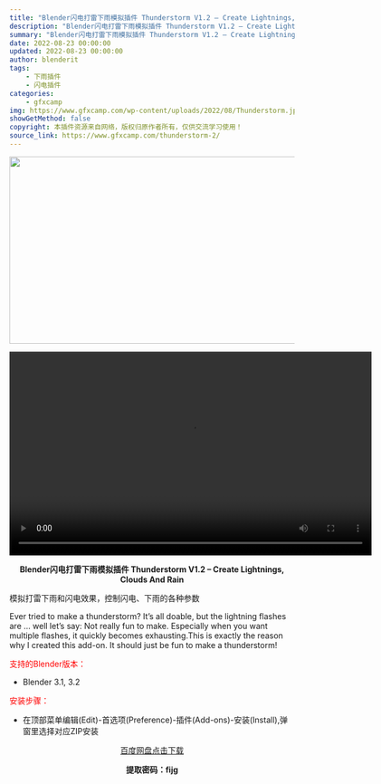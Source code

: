 ```yaml
---
title: "Blender闪电打雷下雨模拟插件 Thunderstorm V1.2 – Create Lightnings, Clouds And Rain"
description: "Blender闪电打雷下雨模拟插件 Thunderstorm V1.2 – Create Lightnings, Clouds And Rain 模拟打雷下雨和闪电效果，控制闪电、下雨的各..."
summary: "Blender闪电打雷下雨模拟插件 Thunderstorm V1.2 – Create Lightnings, Clouds And Rain 模拟打雷下雨和闪电效果，控制闪电、下雨的各..."
date: 2022-08-23 00:00:00
updated: 2022-08-23 00:00:00
author: blenderit
tags: 
    - 下雨插件
    - 闪电插件
categories:
    - gfxcamp
img: https://www.gfxcamp.com/wp-content/uploads/2022/08/Thunderstorm.jpg
showGetMethod: false
copyright: 本插件资源来自网络，版权归原作者所有，仅供交流学习使用！
source_link: https://www.gfxcamp.com/thunderstorm-2/
---
```

<div><p><img decoding="async" class="aligncenter size-full wp-image-106321" src="https://www.gfxcamp.com/wp-content/uploads/2022/08/Thunderstorm.jpg" data-src="https://www.gfxcamp.com/wp-content/uploads/2022/08/Thunderstorm.jpg" alt="" width="590" height="331" data-srcset="https://www.gfxcamp.com/wp-content/uploads/2022/08/Thunderstorm.jpg 590w, https://www.gfxcamp.com/wp-content/uploads/2022/08/Thunderstorm-150x84.jpg 150w" data-sizes="(max-width: 590px) 100vw, 590px"><br>
</p><center><div style="width: 640px;" class="wp-video"><!--[if lt IE 9]><script>document.createElement('video');</script><![endif]-->
<video class="wp-video-shortcode" id="video-106320-1" width="640" height="360" preload="true" controls="controls"><source type="video/mp4" src="https://cloud.video.taobao.com//play/u/80049544/p/2/e/6/t/1/373253796018.mp4?_=1"></source><a href="https://cloud.video.taobao.com//play/u/80049544/p/2/e/6/t/1/373253796018.mp4">https://cloud.video.taobao.com//play/u/80049544/p/2/e/6/t/1/373253796018.mp4</a></video></div></center><p style="text-align: center;"><strong>Blender闪电打雷下雨模拟插件 Thunderstorm V1.2 – Create Lightnings, Clouds And Rain</strong></p><p>模拟打雷下雨和闪电效果，控制闪电、下雨的各种参数</p><p>Ever tried to make a thunderstorm? It’s all doable, but the lightning flashes are … well let’s say: Not really fun to make. Especially when you want multiple flashes, it quickly becomes exhausting.This is exactly the reason why I created this add-on. It should just be fun to make a thunderstorm!</p><p style="text-align: left;"><span style="color: #ff0000;">支持的Blender版本：</span></p><ul>
<li style="text-align: left;">Blender 3.1, 3.2</li>
</ul><p style="text-align: left;"><span style="color: #ff0000;">安装步骤：</span></p><ul>
<li>在顶部菜单编辑(Edit)-首选项(Preference)-插件(Add-ons)-安装(Install),弹窗里选择对应ZIP安装</li>
</ul><p style="text-align: center;"><a class="maxbutton-3 maxbutton maxbutton-baidu" target="_blank" rel="noopener" href="https://pan.baidu.com/s/1cmsdbyqed4wNYKxWJufGlQ?pwd=fijg"><span class="mb-text">百度网盘点击下载</span></a></p><p style="text-align: center;"><strong>提取密码：fijg</strong></p></div>